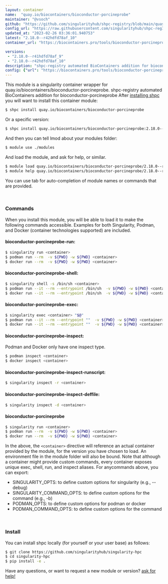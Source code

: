 ```yaml
---
layout: container
name:  "quay.io/biocontainers/bioconductor-porcineprobe"
maintainer: "@vsoch"
github: "https://github.com/singularityhub/shpc-registry/blob/main/quay.io/biocontainers/bioconductor-porcineprobe/container.yaml"
config_url: "https://raw.githubusercontent.com/singularityhub/shpc-registry/main/quay.io/biocontainers/bioconductor-porcineprobe/container.yaml"
updated_at: "2023-02-26 03:36:01.940753"
latest: "2.18.0--r42hdfd78af_10"
container_url: "https://biocontainers.pro/tools/bioconductor-porcineprobe"

versions:
 - "2.18.0--r41hdfd78af_9"
 - "2.18.0--r42hdfd78af_10"
description: "shpc-registry automated BioContainers addition for bioconductor-porcineprobe"
config: {"url": "https://biocontainers.pro/tools/bioconductor-porcineprobe", "maintainer": "@vsoch", "description": "shpc-registry automated BioContainers addition for bioconductor-porcineprobe", "latest": {"2.18.0--r42hdfd78af_10": "sha256:39d96e0c45c39ed49f6ef7885f5d7bf92d745a5ab011b643f74ef66f2498e17c"}, "tags": {"2.18.0--r41hdfd78af_9": "sha256:fd4620b9fb0e285a13cb90a141a01353353fa39ae44687ab31871e3b774b4247", "2.18.0--r42hdfd78af_10": "sha256:39d96e0c45c39ed49f6ef7885f5d7bf92d745a5ab011b643f74ef66f2498e17c"}, "docker": "quay.io/biocontainers/bioconductor-porcineprobe"}
---
```


This module is a singularity container wrapper for quay.io/biocontainers/bioconductor-porcineprobe.
shpc-registry automated BioContainers addition for bioconductor-porcineprobe
After [installing shpc](#install) you will want to install this container module:


```bash
$ shpc install quay.io/biocontainers/bioconductor-porcineprobe
```

Or a specific version:

```bash
$ shpc install quay.io/biocontainers/bioconductor-porcineprobe:2.18.0--r42hdfd78af_10
```

And then you can tell lmod about your modules folder:

```bash
$ module use ./modules
```

And load the module, and ask for help, or similar.

```bash
$ module load quay.io/biocontainers/bioconductor-porcineprobe/2.18.0--r42hdfd78af_10
$ module help quay.io/biocontainers/bioconductor-porcineprobe/2.18.0--r42hdfd78af_10
```

You can use tab for auto-completion of module names or commands that are provided.

<br>

### Commands

When you install this module, you will be able to load it to make the following commands accessible.
Examples for both Singularity, Podman, and Docker (container technologies supported) are included.

#### bioconductor-porcineprobe-run:

```bash
$ singularity run <container>
$ podman run --rm  -v ${PWD} -w ${PWD} <container>
$ docker run --rm  -v ${PWD} -w ${PWD} <container>
```

#### bioconductor-porcineprobe-shell:

```bash
$ singularity shell -s /bin/sh <container>
$ podman run --it --rm --entrypoint /bin/sh  -v ${PWD} -w ${PWD} <container>
$ docker run --it --rm --entrypoint /bin/sh  -v ${PWD} -w ${PWD} <container>
```

#### bioconductor-porcineprobe-exec:

```bash
$ singularity exec <container> "$@"
$ podman run --it --rm --entrypoint ""  -v ${PWD} -w ${PWD} <container> "$@"
$ docker run --it --rm --entrypoint ""  -v ${PWD} -w ${PWD} <container> "$@"
```

#### bioconductor-porcineprobe-inspect:

Podman and Docker only have one inspect type.

```bash
$ podman inspect <container>
$ docker inspect <container>
```

#### bioconductor-porcineprobe-inspect-runscript:

```bash
$ singularity inspect -r <container>
```

#### bioconductor-porcineprobe-inspect-deffile:

```bash
$ singularity inspect -d <container>
```



#### bioconductor-porcineprobe

```bash
$ singularity run <container>
$ podman run --rm  -v ${PWD} -w ${PWD} <container>
$ docker run --rm  -v ${PWD} -w ${PWD} <container>
```


In the above, the `<container>` directive will reference an actual container provided
by the module, for the version you have chosen to load. An environment file in the
module folder will also be bound. Note that although a container
might provide custom commands, every container exposes unique exec, shell, run, and
inspect aliases. For anycommands above, you can export:

 - SINGULARITY_OPTS: to define custom options for singularity (e.g., --debug)
 - SINGULARITY_COMMAND_OPTS: to define custom options for the command (e.g., -b)
 - PODMAN_OPTS: to define custom options for podman or docker
 - PODMAN_COMMAND_OPTS: to define custom options for the command

<br>

### Install

You can install shpc locally (for yourself or your user base) as follows:

```bash
$ git clone https://github.com/singularityhub/singularity-hpc
$ cd singularity-hpc
$ pip install -e .
```

Have any questions, or want to request a new module or version? [ask for help!](https://github.com/singularityhub/singularity-hpc/issues)